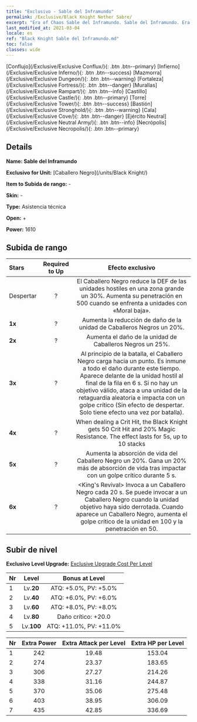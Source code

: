 ```yaml
---
title: "Exclusivo - Sable del Inframundo"
permalink: /Exclusive/Black Knight Nether Sabre/
excerpt: "Era of Chaos Sable del Inframundo. Sable del Inframundo. Era of Chaos Exclusivo Sable del Inframundo. Caballero Negro Exclusivo."
last_modified_at: 2021-03-04
locale: es
ref: "Black Knight Sable del Inframundo.md"
toc: false
classes: wide
---
```

 [Conflujo](/Exclusive/Exclusive Conflux/){: .btn .btn--primary} [Infierno](/Exclusive/Exclusive Inferno/){: .btn .btn--success} [Mazmorra](/Exclusive/Exclusive Dungeon/){: .btn .btn--warning} [Fortaleza](/Exclusive/Exclusive Fortress/){: .btn .btn--danger} [Murallas](/Exclusive/Exclusive Rampart/){: .btn .btn--info} [Castillo](/Exclusive/Exclusive Castle/){: .btn .btn--primary} [Torre](/Exclusive/Exclusive Tower/){: .btn .btn--success} [Bastión](/Exclusive/Exclusive Stronghold/){: .btn .btn--warning} [Cala](/Exclusive/Exclusive Cove/){: .btn .btn--danger} [Ejército Neutral](/Exclusive/Exclusive Neutral Army/){: .btn .btn--info} [Necrópolis](/Exclusive/Exclusive Necropolis/){: .btn .btn--primary} 

## Details
 **Name: Sable del Inframundo** 

 **Exclusivo for Unit:** [Caballero Negro](/units/Black Knight/) 

 **Item to Subida de rango:** -

 **Skin:** -

 **Type:** Asistencia técnica

 **Open:** +

 **Power:** 1610

## Subida de rango

  |     Stars    |  Required to Up | Efecto exclusivo |
  |:-------------|:---------------:|:---------------:|
  |  Despertar  | ? | El Caballero Negro reduce la DEF de las unidades hostiles en una zona grande un 30%. Aumenta su penetración en 500 cuando se enfrenta a unidades con «Moral baja». |
  | **1x** <i class="fas fa-star"/> | ? | Aumenta la reducción de daño de la unidad de Caballeros Negros un 20%. |
  | **2x** <i class="fas fa-star"/> | ? | Aumenta el daño de la unidad de Caballeros Negros un 25%. |
  | **3x** <i class="fas fa-star"/> | ? | Al principio de la batalla, el Caballero Negro carga hacia un punto. Es inmune a todo el daño durante este tiempo. Aparece delante de la unidad hostil al final de la fila en 6 s. Si no hay un objetivo válido, ataca a una unidad de la retaguardia aleatoria e impacta con un golpe crítico (Sin efecto de despertar. Solo tiene efecto una vez por batalla). |
  | **4x** <i class="fas fa-star"/> | ? | When dealing a Crit Hit, the Black Knight gets 50 Crit Hit and 20% Magic Resistance. The effect lasts for 5s, up to 10 stacks |
  | **5x** <i class="fas fa-star"/> | ? | Aumenta la absorción de vida del Caballero Negro un 20%. Gana un 20% más de absorción de vida tras impactar con un golpe crítico durante 5 s. |
  | **6x** <i class="fas fa-star"/> | ? | <King's Revival> Invoca a un Caballero Negro cada 20 s. Se puede invocar a un Caballero Negro cuando la unidad objetivo haya sido derrotada. Cuando aparece un Caballero Negro, aumenta el golpe crítico de la unidad en 100 y la penetración en 50. |


## Subir de nivel
 **Exclusivo Level Upgrade:** [Exclusive Upgrade Cost Per Level](/Exclusive/ExclusiveUpgradeCostPerLevel/)

  |  Nr  |   Level  | Bonus at Level |
  |:-----|:--------:|:--------------:|
  | 1 | Lv.**20** | ATQ: +5.0%, PV: +5.0% |
  | 2 | Lv.**40** | ATQ: +6.0%, PV: +6.0% |
  | 3 | Lv.**60** | ATQ: +8.0%, PV: +8.0% |
  | 4 | Lv.**80** | Daño crítico: +20.0 |
  | 5 | Lv.**100** | ATQ: +11.0%, PV: +11.0% |


  |  Nr  |  Extra Power | Extra Attack per Level | Extra HP per Level |
  |:-----|:--------:|:--------:|:--------:|
  | 1 | 242 | 19.48 | 153.04 |
  | 2 | 274 | 23.37 | 183.65 |
  | 3 | 306 | 27.27 | 214.26 |
  | 4 | 338 | 31.16 | 244.87 |
  | 5 | 370 | 35.06 | 275.48 |
  | 6 | 403 | 38.95 | 306.09 |
  | 7 | 435 | 42.85 | 336.69 |


